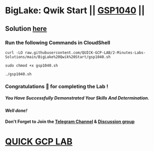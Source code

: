 # BigLake: Qwik Start || [GSP1040](https://www.cloudskillsboost.google/focuses/37985?parent=catalog) ||

## Solution [here](https://youtu.be/esBuMAdIzJY)

### Run the following Commands in CloudShell

```
curl -LO raw.githubusercontent.com/QUICK-GCP-LAB/2-Minutes-Labs-Solutions/main/BigLake%20Qwik%20Start/gsp1040.sh

sudo chmod +x gsp1040.sh

./gsp1040.sh
```

### Congratulations 🎉 for completing the Lab !

##### *You Have Successfully Demonstrated Your Skills And Determination.*

#### *Well done!*

#### Don't Forget to Join the [Telegram Channel](https://t.me/QuickGcpLab) & [Discussion group](https://t.me/QuickGcpLabChats)

# [QUICK GCP LAB](https://www.youtube.com/@quickgcplab)
